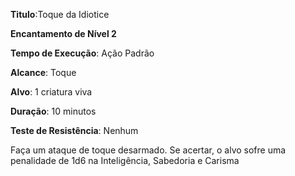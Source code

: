 **Titulo**:Toque da Idiotice

**Encantamento de Nível 2**

**Tempo de Execução**: Ação Padrão

**Alcance**: Toque

**Alvo**: 1 criatura viva

**Duração**: 10 minutos

**Teste de Resistência**: Nenhum

Faça um ataque de toque desarmado. Se acertar, o alvo sofre uma penalidade de 1d6 na Inteligência, Sabedoria e Carisma